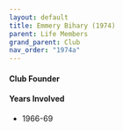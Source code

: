 ```yaml
---
layout: default
title: Emmery Bihary (1974)
parent: Life Members
grand_parent: Club
nav_order: "1974a"
---
```


#### Club Founder

#### Years Involved

* 1966-69
